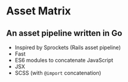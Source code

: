 # Asset Matrix

## An asset pipeline written in Go

- Inspired by Sprockets (Rails asset pipeline)
- Fast
- ES6 modules to concatenate JavaScript
- JSX
- SCSS (with `@import` concatenation)
